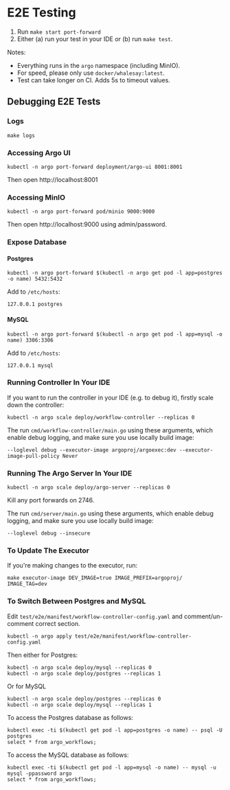 # E2E Testing

1. Run `make start port-forward`
2. Either (a) run your test in your IDE or (b) run `make test`.

Notes:

* Everything runs in the `argo` namespace (including MinIO). 
* For speed, please only use `docker/whalesay:latest`. 
* Test can take longer on CI. Adds 5s to timeout values.

## Debugging E2E Tests

### Logs

```
make logs
```

### Accessing Argo UI

```
kubectl -n argo port-forward deployment/argo-ui 8001:8001
```

Then open http://localhost:8001

### Accessing MinIO

```
kubectl -n argo port-forward pod/minio 9000:9000
```

Then open http://localhost:9000 using admin/password.

### Expose Database

#### Postgres

```
kubectl -n argo port-forward $(kubectl -n argo get pod -l app=postgres -o name) 5432:5432
```

Add to `/etc/hosts`:

```
127.0.0.1 postgres
```

#### MySQL

```
kubectl -n argo port-forward $(kubectl -n argo get pod -l app=mysql -o name) 3306:3306
```

Add to `/etc/hosts`:

```
127.0.0.1 mysql
```

### Running Controller In Your IDE
 
If you want to run the controller in your IDE (e.g. to debug it), firstly scale down the controller:

```
kubectl -n argo scale deploy/workflow-controller --replicas 0
```

The run `cmd/workflow-controller/main.go` using these arguments, which enable debug logging, and make sure you use locally build image:

```
--loglevel debug --executor-image argoproj/argoexec:dev --executor-image-pull-policy Never
```

### Running The Argo Server In Your IDE

```
kubectl -n argo scale deploy/argo-server --replicas 0
```

Kill any port forwards on 2746.

The run `cmd/server/main.go` using these arguments, which enable debug logging, and make sure you use locally build image:

```
--loglevel debug --insecure
```


### To Update The Executor

If you're making changes to the executor, run:

```
make executor-image DEV_IMAGE=true IMAGE_PREFIX=argoproj/ IMAGE_TAG=dev 
```

### To Switch Between Postgres and MySQL

Edit `test/e2e/manifest/workflow-controller-config.yaml` and comment/un-comment correct section.

```
kubectl -n argo apply test/e2e/manifest/workflow-controller-config.yaml
```

Then either for Postgres: 

```
kubectl -n argo scale deploy/mysql --replicas 0
kubectl -n argo scale deploy/postgres --replicas 1
```

Or for MySQL

```
kubectl -n argo scale deploy/postgres --replicas 0
kubectl -n argo scale deploy/mysql --replicas 1
```

To access the Postgres database as follows:

```
kubectl exec -ti $(kubectl get pod -l app=postgres -o name) -- psql -U postgres
select * from argo_workflows;
```

To access the MySQL database as follows:

```
kubectl exec -ti $(kubectl get pod -l app=mysql -o name) -- mysql -u mysql -ppassword argo
select * from argo_workflows;
```

